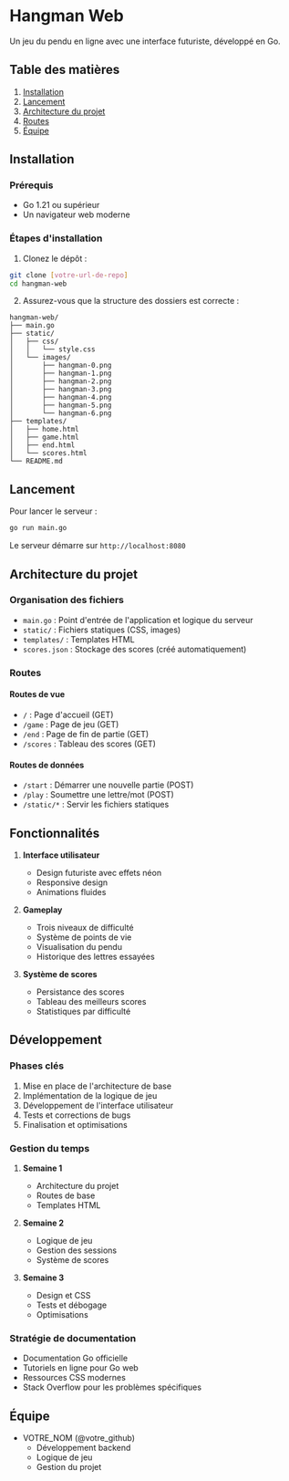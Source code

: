 # Hangman Web

Un jeu du pendu en ligne avec une interface futuriste, développé en Go.

## Table des matières
1. [Installation](#installation)
2. [Lancement](#lancement)
3. [Architecture du projet](#architecture-du-projet)
4. [Routes](#routes)
5. [Équipe](#équipe)

## Installation

### Prérequis
- Go 1.21 ou supérieur
- Un navigateur web moderne

### Étapes d'installation
1. Clonez le dépôt :
```bash
git clone [votre-url-de-repo]
cd hangman-web
```

2. Assurez-vous que la structure des dossiers est correcte :
```
hangman-web/
├── main.go
├── static/
│   ├── css/
│   │   └── style.css
│   └── images/
│       ├── hangman-0.png
│       ├── hangman-1.png
│       ├── hangman-2.png
│       ├── hangman-3.png
│       ├── hangman-4.png
│       ├── hangman-5.png
│       └── hangman-6.png
├── templates/
│   ├── home.html
│   ├── game.html
│   ├── end.html
│   └── scores.html
└── README.md
```

## Lancement

Pour lancer le serveur :
```bash
go run main.go
```

Le serveur démarre sur `http://localhost:8080`

## Architecture du projet

### Organisation des fichiers
- `main.go` : Point d'entrée de l'application et logique du serveur
- `static/` : Fichiers statiques (CSS, images)
- `templates/` : Templates HTML
- `scores.json` : Stockage des scores (créé automatiquement)

### Routes

#### Routes de vue
- `/` : Page d'accueil (GET)
- `/game` : Page de jeu (GET)
- `/end` : Page de fin de partie (GET)
- `/scores` : Tableau des scores (GET)

#### Routes de données
- `/start` : Démarrer une nouvelle partie (POST)
- `/play` : Soumettre une lettre/mot (POST)
- `/static/*` : Servir les fichiers statiques

## Fonctionnalités

1. **Interface utilisateur**
   - Design futuriste avec effets néon
   - Responsive design
   - Animations fluides

2. **Gameplay**
   - Trois niveaux de difficulté
   - Système de points de vie
   - Visualisation du pendu
   - Historique des lettres essayées

3. **Système de scores**
   - Persistance des scores
   - Tableau des meilleurs scores
   - Statistiques par difficulté

## Développement

### Phases clés
1. Mise en place de l'architecture de base
2. Implémentation de la logique de jeu
3. Développement de l'interface utilisateur
4. Tests et corrections de bugs
5. Finalisation et optimisations

### Gestion du temps
1. **Semaine 1**
   - Architecture du projet
   - Routes de base
   - Templates HTML

2. **Semaine 2**
   - Logique de jeu
   - Gestion des sessions
   - Système de scores

3. **Semaine 3**
   - Design et CSS
   - Tests et débogage
   - Optimisations

### Stratégie de documentation
- Documentation Go officielle
- Tutoriels en ligne pour Go web
- Ressources CSS modernes
- Stack Overflow pour les problèmes spécifiques

## Équipe

- VOTRE_NOM (@votre_github)
  - Développement backend
  - Logique de jeu
  - Gestion du projet